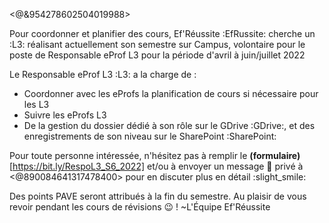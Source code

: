 <@&954278602504019988>

Pour coordonner et planifier des cours, Ef'Réussite :EfRussite:  cherche un :L3: réalisant  actuellement son semestre sur Campus, volontaire pour le poste de Responsable eProf L3 pour la période d'avril à juin/juillet 2022 

Le Responsable eProf L3 :L3: a la charge de :
 - Coordonner avec les eProfs la planification de cours si nécessaire pour les L3
 - Suivre les eProfs L3
 - De la gestion du dossier dédié à son rôle sur le GDrive :GDrive:, et des enregistrements de son niveau sur le SharePoint :SharePoint: 

Pour toute personne intéressée, n'hésitez pas à remplir le **(formulaire)**[https://bit.ly/RespoL3_S6_2022] et/ou à envoyer un message :speech_balloon: privé à <@890084641317478400> pour en discuter plus en détail :slight_smile:

Des points PAVE seront attribués à la fin du semestre.
Au plaisir de vous revoir pendant les cours de révisions :wink: !
~L'Équipe Ef'Réussite
